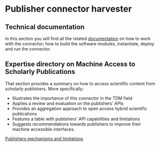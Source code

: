 # Publisher connector harvester

## Technical documentation
In this section you will find all the related [documentation](tech-documentation/Documentation.md) on how to work with the connector; how to build the software modules, instantiate, deploy and run the connector.  


## Expertise directory on Machine Access to Scholarly Publications
That section provides a summary on how to access scientific content from scholarly publishers. More specifically: 

* Illustrates the importance of this connector in the TDM field
* Applies a review and evaluation on the publishers’ APIs 
* Provides an aggregation approach to open access hybrid scientific publications
* Features a table with publishers’ API capabilities and limitations 
* Suggests recommendations towards publishers to improve their machine accessible interfaces. 


[Publishers mechanisms and limitations](https://github.com/openminted/omtd-publisher-connector-harvester/blob/master/interoperability-layer/interoperability-layer.adoc)
